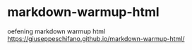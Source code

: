 # markdown-warmup-html
oefening markdown warmup html
https://giuseppeschifano.github.io/markdown-warmup-html/
